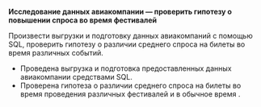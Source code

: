 **Исследование данных авиакомпании — проверить гипотезу о повышении спроса во время фестивалей**

Произвести выгрузки и подготовку данных авиакомпаний с помощью SQL, проверить гипотезу о различии среднего спроса на билеты во время различных событий.

- Проведена выгрузка и подготовка предоставленных данных авиакомпании средствами SQL.
- Проверена гипотеза о различии среднего спроса на билеты во время проведения
различных фестивалей и в обычное время .
